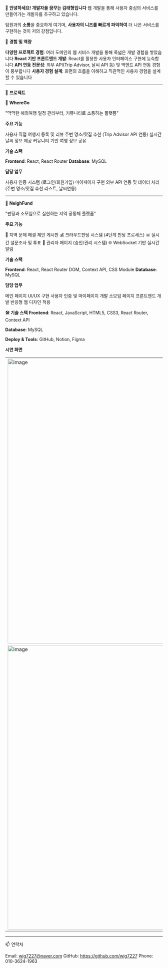 👋 **안녕하세요! 개발자을 꿈꾸는 김태형입니다**
웹 개발을 통해 사용자 중심의 서비스를 만들어가는 개발자를 추구하고 있습니다.

팀원과의 **소통**을 중요하게 여기며, **사용자의 니즈를 빠르게 파악하여** 더 나은 서비스를 구현하는 것이 저의 강점입니다.

💼 **경험 및 역량**

**다양한 프로젝트 경험**: 여러 도메인의 웹 서비스 개발을 통해 폭넓은 개발 경험을 쌓았습니다
**React 기반 프론트엔드 개발**: React를 활용한 사용자 인터페이스 구현에 능숙합니다
**API 연동 전문성**: 외부 API(Trip Advisor, 날씨 API 등) 및 백엔드 API 연동 경험이 풍부합니다
**사용자 경험 설계**: 화면의 흐름을 이해하고 직관적인 사용자 경험을 설계할 수 있습니다

---

🚀 **프로젝트**

📌 **WhereGo**

"막막한 해외여행 일정 관리부터, 커뮤니티로 소통하는 플랫폼"


**주요 기능**

사용자 직접 여행지 등록 및 리뷰
주변 명소/맛집 추천 (Trip Advisor API 연동)
실시간 날씨 정보 제공
커뮤니티 기반 여행 정보 공유


**기술 스택**

**Frontend**: React, React Router
**Database**: MySQL


**담당 업무**

사용자 인증 시스템 (로그인/회원가입)
마이페이지 구현
외부 API 연동 및 데이터 처리(주변 명소/맛집 추천 리스트, 날씨연동)


---
🧩 **NeighFund**

"펀딩과 소모임으로 실현하는 지역 공동체 플랫폼"


**주요 기능**

💬 지역 문제 해결 제안 게시판
💰 크라우드펀딩 시스템 (4단계 펀딩 프로세스)
📊 실시간 설문조사 및 투표
👤 관리자 페이지 (승인/관리 시스템)
🌐 WebSocket 기반 실시간 알림

**기술 스택**

**Frontend**: React, React Router DOM, Context API, CSS Module
**Database**: MySQL

**담당 업무**

메인 페이지 UI/UX 구현
사용자 인증 및 마이페이지 개발
소모임 페이지 프론트엔드 개발
반응형 웹 디자인 적용


**🛠 기술 스택**
**Frontend**: React, JavaScript, HTML5, CSS3, React Router, Context API

**Database**: MySQL

**Deploy & Tools**: GitHub, Notion, Figma

**시연 화면**
<table>
  <tr>
    <td><img width="1899" height="911" alt="image" src="https://github.com/user-attachments/assets/55b07f7a-e7c0-4bd2-9a3e-67b8aa9fdaa1" /></td>
    <td><img width="1884" height="902" alt="image" src="https://github.com/user-attachments/assets/b39c079c-191c-49b8-b2d6-4f2f56ab5305" /></td>
  </tr>
  <tr>
    <td><img width="1880" height="908" alt="image" src="https://github.com/user-attachments/assets/10b72445-411d-4dce-aeee-b412db8b911b" /></td>
    <td><img width="1194" height="884" alt="image" src="https://github.com/user-attachments/assets/c876ef68-0b0c-4f28-8e43-cf220adea86f" /></td>
  </tr>
</table>


---

📫 연락처

Email: wig7227@naver.com
GitHub: https://github.com/wig7227
Phone: 010-3624-1963
